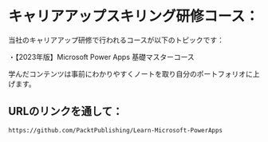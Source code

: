 # キャリアアップスキリング研修コース：
当社のキャリアアップ研修で行われるコースが以下のトピックです：

・【2023年版】Microsoft Power Apps 基礎マスターコース

学んだコンテンツは事前にわかりやすくノートを取り自分のポートフォリオに上げます。

## URLのリンクを通して：

    https://github.com/PacktPublishing/Learn-Microsoft-PowerApps